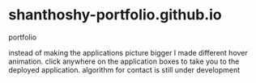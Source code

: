 # shanthoshy-portfolio.github.io
 portfolio

 instead of making the applications picture bigger I made different hover animation.
 click anywhere on the application boxes to take you to the deployed application.
 algorithm for contact is still under development
